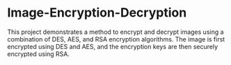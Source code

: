 # Image-Encryption-Decryption
This project demonstrates a method to encrypt and decrypt images using a combination of DES, AES, and RSA encryption algorithms. The image is first encrypted using DES and AES, and the encryption keys are then securely encrypted using RSA.
